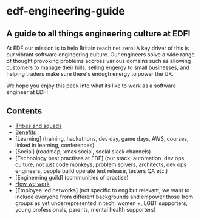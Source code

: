 # edf-engineering-guide
## A guide to all things engineering culture at EDF!

At EDF our mission is to helo Britain reach net zero! A key driver of this is our vibrant software engineering culture. Our engineers solve a wide range of thought provoking problems accross various domains such as allowing customers to manage their bills, selling engergy to small businesses, and helping traders make sure there's enough energy to power the UK.

We hope you enjoy this peek into what its like to work as a software engineer at EDF!

## Contents
* [Tribes and squads](tribes-and-squads.md)
* [Benefits](benefits.md)
* [Learning] (training, hackathons, dev day, game days, AWS, courses, linked in learning, conferences)
* [Social] (roadmap, xmas social, social slack channels)
* [Technology best practises at EDF] (our stack, automation, dev ops culture, not just code monkeys, problem solvers, architects, dev ops engineers, people build operate test release, testers QA etc.)
* [Engineering guild] (communities of practise)
* [How we work](how-we-work.md)
* [Employee led networks] (not specific to eng but relevant, we want to include everyone from different backgrounds and empower those from groups as yet underrepresented in tech. women +, LGBT supporters, young professionals, parents, mental health supporters)
